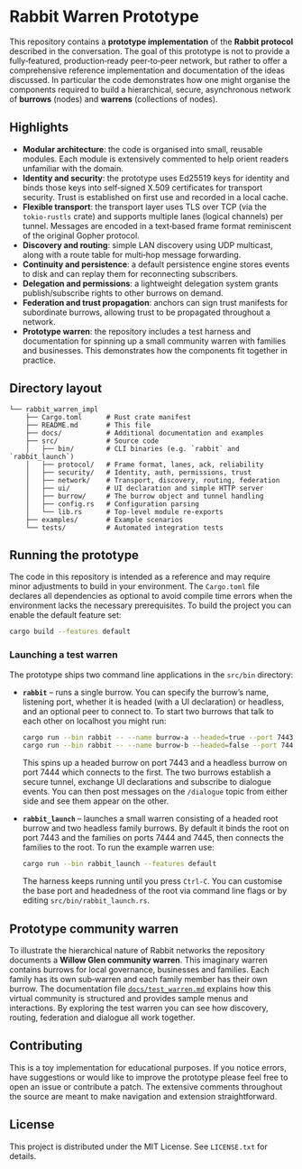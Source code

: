 # Rabbit Warren Prototype

This repository contains a **prototype implementation** of the
**Rabbit protocol** described in the conversation.  The goal of this
prototype is not to provide a fully‑featured, production‑ready
peer‑to‑peer network, but rather to offer a comprehensive reference
implementation and documentation of the ideas discussed.  In
particular the code demonstrates how one might organise the
components required to build a hierarchical, secure, asynchronous
network of **burrows** (nodes) and **warrens** (collections of nodes).

## Highlights

* **Modular architecture**: the code is organised into small,
  reusable modules.  Each module is extensively commented to help
  orient readers unfamiliar with the domain.
* **Identity and security**: the prototype uses Ed25519 keys for
  identity and binds those keys into self‑signed X.509 certificates
  for transport security.  Trust is established on first use and
  recorded in a local cache.
* **Flexible transport**: the transport layer uses TLS over TCP
  (via the `tokio‑rustls` crate) and supports multiple lanes
  (logical channels) per tunnel.  Messages are encoded in a
  text‑based frame format reminiscent of the original Gopher
  protocol.
* **Discovery and routing**: simple LAN discovery using UDP
  multicast, along with a route table for multi‑hop message
  forwarding.
* **Continuity and persistence**: a default persistence engine
  stores events to disk and can replay them for reconnecting
  subscribers.
* **Delegation and permissions**: a lightweight delegation system
  grants publish/subscribe rights to other burrows on demand.
* **Federation and trust propagation**: anchors can sign trust
  manifests for subordinate burrows, allowing trust to be
  propagated throughout a network.
* **Prototype warren**: the repository includes a test harness and
  documentation for spinning up a small community warren with
  families and businesses.  This demonstrates how the components
  fit together in practice.

## Directory layout

```
└── rabbit_warren_impl
    ├── Cargo.toml      # Rust crate manifest
    ├── README.md       # This file
    ├── docs/           # Additional documentation and examples
    ├── src/            # Source code
    │   ├── bin/        # CLI binaries (e.g. `rabbit` and `rabbit_launch`)
    │   ├── protocol/   # Frame format, lanes, ack, reliability
    │   ├── security/   # Identity, auth, permissions, trust
    │   ├── network/    # Transport, discovery, routing, federation
    │   ├── ui/         # UI declaration and simple HTTP server
    │   ├── burrow/     # The burrow object and tunnel handling
    │   ├── config.rs   # Configuration parsing
    │   └── lib.rs      # Top‑level module re‑exports
    ├── examples/       # Example scenarios
    └── tests/          # Automated integration tests
```

## Running the prototype

The code in this repository is intended as a reference and may
require minor adjustments to build in your environment.  The
`Cargo.toml` file declares all dependencies as optional to avoid
compile time errors when the environment lacks the necessary
prerequisites.  To build the project you can enable the default
feature set:

```sh
cargo build --features default
```

### Launching a test warren

The prototype ships two command line applications in the
`src/bin` directory:

* **`rabbit`** – runs a single burrow.  You can specify the
  burrow’s name, listening port, whether it is headed (with a UI
  declaration) or headless, and an optional peer to connect to.  To
  start two burrows that talk to each other on localhost you might
  run:

  ```sh
  cargo run --bin rabbit -- --name burrow‑a --headed=true --port 7443 &
  cargo run --bin rabbit -- --name burrow‑b --headed=false --port 7444 --connect 127.0.0.1:7443
  ```

  This spins up a headed burrow on port 7443 and a headless burrow on
  port 7444 which connects to the first.  The two burrows establish a
  secure tunnel, exchange UI declarations and subscribe to dialogue
  events.  You can then post messages on the `/dialogue` topic from
  either side and see them appear on the other.

* **`rabbit_launch`** – launches a small warren consisting of a
  headed root burrow and two headless family burrows.  By default
  it binds the root on port 7443 and the families on ports 7444 and
  7445, then connects the families to the root.  To run the example
  warren use:

  ```sh
  cargo run --bin rabbit_launch --features default
  ```

  The harness keeps running until you press `Ctrl‑C`.  You can
  customise the base port and headedness of the root via command
  line flags or by editing `src/bin/rabbit_launch.rs`.

## Prototype community warren

To illustrate the hierarchical nature of Rabbit networks the
repository documents a **Willow Glen community warren**.  This
imaginary warren contains burrows for local governance, businesses
and families.  Each family has its own sub‑warren and each family
member has their own burrow.  The documentation file
[`docs/test_warren.md`](docs/test_warren.md) explains how this
virtual community is structured and provides sample menus and
interactions.  By exploring the test warren you can see how
discovery, routing, federation and dialogue all work together.

## Contributing

This is a toy implementation for educational purposes.  If you
notice errors, have suggestions or would like to improve the
prototype please feel free to open an issue or contribute a patch.
The extensive comments throughout the source are meant to make
navigation and extension straightforward.

## License

This project is distributed under the MIT License.  See
`LICENSE.txt` for details.
